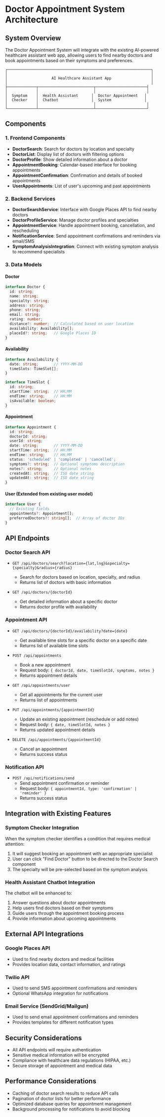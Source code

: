 # Doctor Appointment System Architecture

## System Overview

The Doctor Appointment System will integrate with the existing AI-powered healthcare assistant web app, allowing users to find nearby doctors and book appointments based on their symptoms and preferences.

```
┌─────────────────────────────────────────────────────────────────┐
│                                                                 │
│                    AI Healthcare Assistant App                  │
│                                                                 │
├─────────────┬─────────────────────────┬───────────────────────┤
│             │                         │                       │
│  Symptom    │  Health Assistant      │  Doctor Appointment   │
│  Checker    │  Chatbot               │  System               │
│             │                         │                       │
└─────────────┴─────────────────────────┴───────────────────────┘
```

## Components

### 1. Frontend Components

- **DoctorSearch**: Search for doctors by location and specialty
- **DoctorList**: Display list of doctors with filtering options
- **DoctorProfile**: Show detailed information about a doctor
- **AppointmentBooking**: Calendar-based interface for booking appointments
- **AppointmentConfirmation**: Confirmation and details of booked appointments
- **UserAppointments**: List of user's upcoming and past appointments

### 2. Backend Services

- **DoctorSearchService**: Interface with Google Places API to find nearby doctors
- **DoctorProfileService**: Manage doctor profiles and specialties
- **AppointmentService**: Handle appointment booking, cancellation, and rescheduling
- **NotificationService**: Send appointment confirmations and reminders via email/SMS
- **SymptomAnalysisIntegration**: Connect with existing symptom analysis to recommend specialists

### 3. Data Models

#### Doctor
```typescript
interface Doctor {
  id: string;
  name: string;
  specialty: string;
  address: string;
  phone: string;
  email: string;
  rating: number;
  distance?: number;  // Calculated based on user location
  availability: Availability[];
  placeId?: string;   // Google Places ID
}
```

#### Availability
```typescript
interface Availability {
  date: string;       // YYYY-MM-DD
  timeSlots: TimeSlot[];
}

interface TimeSlot {
  id: string;
  startTime: string;  // HH:MM
  endTime: string;    // HH:MM
  isAvailable: boolean;
}
```

#### Appointment
```typescript
interface Appointment {
  id: string;
  doctorId: string;
  userId: string;
  date: string;       // YYYY-MM-DD
  startTime: string;  // HH:MM
  endTime: string;    // HH:MM
  status: 'scheduled' | 'completed' | 'cancelled';
  symptoms?: string;  // Optional symptoms description
  notes?: string;     // Optional notes
  createdAt: string;  // ISO date string
  updatedAt: string;  // ISO date string
}
```

#### User (Extended from existing user model)
```typescript
interface User {
  // Existing fields
  appointments?: Appointment[];
  preferredDoctors?: string[];  // Array of doctor IDs
}
```

## API Endpoints

### Doctor Search API

- `GET /api/doctors/search?location={lat,lng}&specialty={specialty}&radius={radius}`
  - Search for doctors based on location, specialty, and radius
  - Returns list of doctors with basic information

- `GET /api/doctors/{doctorId}`
  - Get detailed information about a specific doctor
  - Returns doctor profile with availability

### Appointment API

- `GET /api/doctors/{doctorId}/availability?date={date}`
  - Get available time slots for a specific doctor on a specific date
  - Returns list of available time slots

- `POST /api/appointments`
  - Book a new appointment
  - Request body: `{ doctorId, date, timeSlotId, symptoms, notes }`
  - Returns appointment details

- `GET /api/appointments/user`
  - Get all appointments for the current user
  - Returns list of appointments

- `PUT /api/appointments/{appointmentId}`
  - Update an existing appointment (reschedule or add notes)
  - Request body: `{ date, timeSlotId, notes }`
  - Returns updated appointment details

- `DELETE /api/appointments/{appointmentId}`
  - Cancel an appointment
  - Returns success status

### Notification API

- `POST /api/notifications/send`
  - Send appointment confirmation or reminder
  - Request body: `{ appointmentId, type: 'confirmation' | 'reminder' }`
  - Returns success status

## Integration with Existing Features

### Symptom Checker Integration

When the symptom checker identifies a condition that requires medical attention:
1. It will suggest booking an appointment with an appropriate specialist
2. User can click "Find Doctor" button to be directed to the Doctor Search component
3. The specialty will be pre-selected based on the symptom analysis

### Health Assistant Chatbot Integration

The chatbot will be enhanced to:
1. Answer questions about doctor appointments
2. Help users find doctors based on their symptoms
3. Guide users through the appointment booking process
4. Provide information about upcoming appointments

## External API Integrations

### Google Places API
- Used to find nearby doctors and medical facilities
- Provides location data, contact information, and ratings

### Twilio API
- Used to send SMS appointment confirmations and reminders
- Optional WhatsApp integration for notifications

### Email Service (SendGrid/Mailgun)
- Used to send email appointment confirmations and reminders
- Provides templates for different notification types

## Security Considerations

- All API endpoints will require authentication
- Sensitive medical information will be encrypted
- Compliance with healthcare data regulations (HIPAA, etc.)
- Secure storage of appointment and medical data

## Performance Considerations

- Caching of doctor search results to reduce API calls
- Pagination of doctor lists for better performance
- Optimized database queries for appointment management
- Background processing for notifications to avoid blocking 